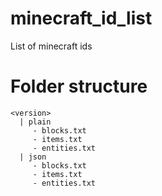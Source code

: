 # minecraft_id_list
 List of minecraft ids

# Folder structure
```
<version>
  | plain
     - blocks.txt
     - items.txt
     - entities.txt
  | json
     - blocks.txt
     - items.txt
     - entities.txt
```
